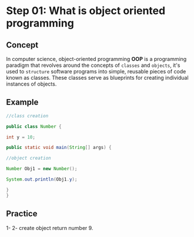 # Step 01: What is object oriented programming

## Concept
In computer science, object-oriented programming **OOP** is a programming paradigm that revolves around the concepts of `classes` and `objects`, it's used to `structure` software programs into simple, reusable pieces of code known as classes. These classes serve as blueprints for creating individual instances of objects.
## Example
```java
//class creation

public class Number {

int y = 10;

public static void main(String[] args) {

//object creation

Number Obj1 = new Number(); 

System.out.println(Obj1.y);

}
}
```

## Practice

1- 
2- create object return number 9.
